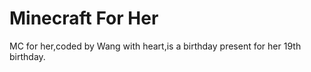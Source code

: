 # Minecraft For Her

MC for her,coded by Wang with heart,is a birthday present for her 19th birthday.
